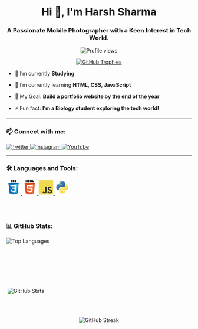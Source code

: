 <h1 align="center">Hi 👋, I'm Harsh Sharma</h1>
<h3 align="center">A Passionate Mobile Photographer with a Keen Interest in Tech World.</h3>

<p align="center">
  <img src="https://komarev.com/ghpvc/?username=harshwhyfi&label=Profile%20views&color=0e75b6&style=flat" alt="Profile views" />
</p>

<p align="center">
  <a href="https://github.com/ryo-ma/github-profile-trophy">
    <img src="https://github-profile-trophy.vercel.app/?username=harshwhyfi&theme=onedark" alt="GitHub Trophies" />
  </a>
</p>

- 🔭 I’m currently **Studying**

- 🌱 I’m currently learning **HTML, CSS, JavaScript**

- 🎯 My Goal: **Build a portfolio website by the end of the year**

- ⚡ Fun fact: **I’m a Biology student exploring the tech world!**

---

<h3 align="left">📫 Connect with me:</h3>
<p align="left">
  <a href="https://twitter.com/harshsharma_33" target="_blank">
    <img src="https://img.shields.io/badge/Twitter-%231DA1F2.svg?logo=Twitter&logoColor=white" alt="Twitter" />
  </a>
  <a href="https://instagram.com/harshsharma_33" target="_blank">
    <img src="https://img.shields.io/badge/Instagram-%23E4405F.svg?logo=Instagram&logoColor=white" alt="Instagram" />
  </a>
  <a href="https://www.youtube.com/c/https://youtube.com/channel/uc6l2on0euvzl_1dbuslk4na?si=ts-qjtsadg6icx0d" target="_blank">
    <img src="https://img.shields.io/badge/YouTube-%23FF0000.svg?logo=YouTube&logoColor=white" alt="YouTube" />
  </a>
</p>

---

<h3 align="left">🛠️ Languages and Tools:</h3>
<p align="left">
  <a href="https://www.w3schools.com/css/" target="_blank" rel="noreferrer">
    <img src="https://raw.githubusercontent.com/devicons/devicon/master/icons/css3/css3-original-wordmark.svg" alt="CSS3" width="40" height="40"/>
  </a> 
  <a href="https://www.w3.org/html/" target="_blank" rel="noreferrer">
    <img src="https://raw.githubusercontent.com/devicons/devicon/master/icons/html5/html5-original-wordmark.svg" alt="HTML5" width="40" height="40"/>
  </a> 
  <a href="https://developer.mozilla.org/en-US/docs/Web/JavaScript" target="_blank" rel="noreferrer">
    <img src="https://raw.githubusercontent.com/devicons/devicon/master/icons/javascript/javascript-original.svg" alt="JavaScript" width="40" height="40"/>
  </a> 
  <a href="https://www.python.org" target="_blank" rel="noreferrer">
    <img src="https://raw.githubusercontent.com/devicons/devicon/master/icons/python/python-original.svg" alt="Python" width="40" height="40"/>
  </a>
</p>

<br><br> <!-- Adding space before the GitHub Stats section -->

<h3 align="left">📊 GitHub Stats:</h3>
<p>
  <img align="left" src="https://github-readme-stats.vercel.app/api/top-langs?username=harshwhyfi&show_icons=true&locale=en&layout=compact&theme=radical" alt="Top Languages" />
</p>

<br><br><br><br><br><br><br> <!-- Adding space between Top Languages and other stats -->

<p>&nbsp;<img align="center" src="https://github-readme-stats.vercel.app/api?username=harshwhyfi&show_icons=true&locale=en&theme=radical" alt="GitHub Stats" /></p>

<br><br>

<p align="center">
  <img src="https://github-readme-streak-stats.herokuapp.com/?user=harshwhyfi&theme=radical" alt="GitHub Streak" />
</p>

<br><br>


